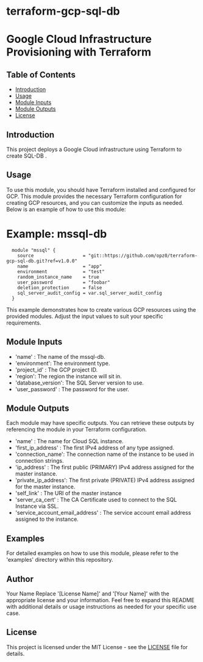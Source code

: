 # terraform-gcp-sql-db
# Google Cloud Infrastructure Provisioning with Terraform
## Table of Contents

- [Introduction](#introduction)
- [Usage](#usage)
- [Module Inputs](#module-inputs)
- [Module Outputs](#module-outputs)
- [License](#license)

## Introduction
This project deploys a Google Cloud infrastructure using Terraform to create SQL-DB .
## Usage
To use this module, you should have Terraform installed and configured for GCP. This module provides the necessary Terraform configuration for creating GCP resources, and you can customize the inputs as needed. Below is an example of how to use this module:

# Example: mssql-db

```hcl
  module "mssql" {
    source                  = "git::https://github.com/opz0/terraform-gcp-sql-db.git?ref=v1.0.0"
    name                    = "app"
    environment             = "test"
    random_instance_name    = true
    user_password           = "foobar"
    deletion_protection     = false
    sql_server_audit_config = var.sql_server_audit_config
  }
```
This example demonstrates how to create various GCP resources using the provided modules. Adjust the input values to suit your specific requirements.

## Module Inputs

- 'name'  : The name of the mssql-db.
- 'environment': The environment type.
- 'project_id' : The GCP project ID.
- 'region': The region the instance will sit in.
- 'database_version': The  SQL Server version to use.
- 'user_password' : The password for the user.

## Module Outputs
Each module may have specific outputs. You can retrieve these outputs by referencing the module in your Terraform configuration.

- 'name' : The name for Cloud SQL instance.
- 'first_ip_address' : The first IPv4 address of any type assigned.
- 'connection_name': The connection name of the instance to be used in connection strings.
- 'ip_address' : The first public (PRIMARY) IPv4 address assigned for the master instance.
- 'private_ip_address': The first private (PRIVATE) IPv4 address assigned for the master instance.
- 'self_link' : The URI of the master instance
- 'server_ca_cert' : The CA Certificate used to connect to the SQL Instance via SSL.
- 'service_account_email_address' : The service account email address assigned to the instance.

## Examples
For detailed examples on how to use this module, please refer to the 'examples' directory within this repository.

## Author
Your Name Replace '[License Name]' and '[Your Name]' with the appropriate license and your information. Feel free to expand this README with additional details or usage instructions as needed for your specific use case.

## License
This project is licensed under the MIT License - see the [LICENSE](https://github.com/opz0/terraform-gcp-sql-db/blob/readme/LICENSE) file for details.
